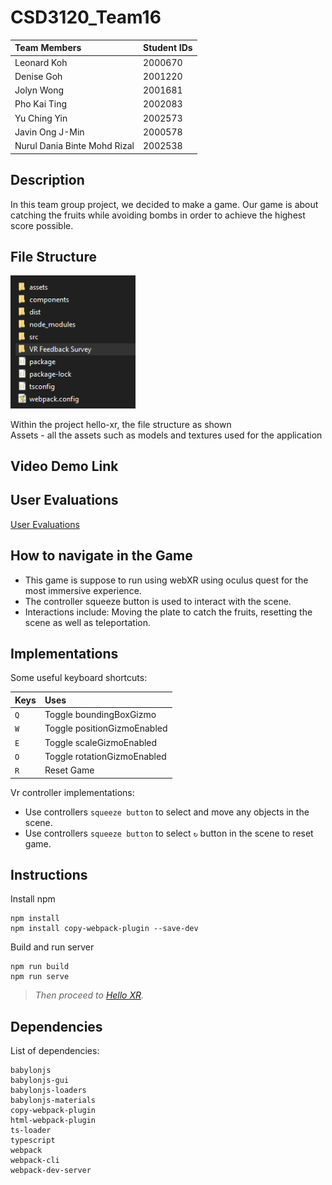 # CSD3120_Team16
| Team Members                  | Student IDs   |
| :---                          | :---          |
| Leonard Koh                   | 2000670       |
| Denise Goh                    | 2001220       |
| Jolyn Wong                    | 2001681       |
| Pho Kai Ting                  | 2002083       |
| Yu Ching Yin                  | 2002573       |
| Javin Ong J-Min               | 2000578       |
| Nurul Dania Binte Mohd Rizal  | 2002538       |

## Description
In this team group project, we decided to make a game. Our game is about catching the fruits while avoiding bombs in order to achieve the highest score possible.

## File Structure
<p>
  <img src="files.png" width="200" >
</p>
Within the project hello-xr, the file structure as shown<br>
Assets - all the assets such as models and textures used for the application

## Video Demo Link

## User Evaluations 

[User Evaluations](https://github.com/Jj0606/CSD3120_Team16/tree/main/User%20Evaluations)

## How to navigate in the Game

- This game is suppose to run using webXR using oculus quest for the most immersive experience.
- The controller squeeze button is used to interact with the scene.
- Interactions include: Moving the plate to catch the fruits, resetting the scene as well as teleportation.

## Implementations

Some useful keyboard shortcuts:

| Keys      | Uses |
| :-------- | :--- |
| `Q`       | Toggle boundingBoxGizmo       |
| `W`       | Toggle positionGizmoEnabled   |
| `E`       | Toggle scaleGizmoEnabled      |
| `O`       | Toggle rotationGizmoEnabled   |
| `R`       | Reset Game                    |

Vr controller implementations:

- Use controllers `squeeze button` to select and move any objects in the scene.  
- Use controllers `squeeze button` to select `↻` button in the scene to reset game. 


## Instructions

Install npm
```
npm install
npm install copy-webpack-plugin --save-dev
```
Build and run server
```
npm run build
npm run serve
```
>*Then proceed to [Hello XR](http://localhost:3000/).*

## Dependencies

List of dependencies:

```
babylonjs
babylonjs-gui
babylonjs-loaders
babylonjs-materials
copy-webpack-plugin
html-webpack-plugin
ts-loader
typescript
webpack
webpack-cli
webpack-dev-server
```

